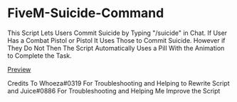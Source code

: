 # FiveM-Suicide-Command
This Script Lets Users Commit Suicide by Typing "/suicide" in Chat.
If User Has a Combat Pistol or Pistol It Uses Those to Commit Suicide. However if They Do Not Then The Script Automatically Uses a Pill With the Animation to Complete the Task.

[Preview](https://cdn.karan01.site/sagmaballs04118.mp4)

Credits To Whoeza#0319 For Troubleshooting and Helping to Rewrite Script and Juice#0886 For Troubleshooting and Helping Me Improve the Script
